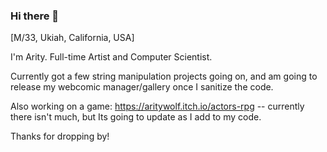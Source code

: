 ### Hi there 👋

[M/33, Ukiah, California, USA]

I'm Arity. Full-time Artist and Computer Scientist.

Currently got a few string manipulation projects going on, and am going to release my webcomic manager/gallery once I sanitize the code.

Also working on a game: https://aritywolf.itch.io/actors-rpg -- currently there isn't much, but Its going to update as I add to my code.

Thanks for dropping by!



<!--
**ZeroPivot/ZeroPivot** is a ✨ _special_ ✨ repository because its `README.md` (this file) appears on your GitHub profile.

Here are some ideas to get you started:

- 🔭 I’m currently working on ...
- 🌱 I’m currently learning ...
- 👯 I’m looking to collaborate on ...
- 🤔 I’m looking for help with ...
- 💬 Ask me about ...
- 📫 How to reach me: ...
- 😄 Pronouns: ...
- ⚡ Fun fact: ...
-->
